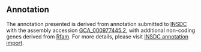 

Annotation
----------

The annotation presented is derived from annotation submitted to
[INSDC](http://www.insdc.org) with the assembly accession
[GCA\_000977445.2](http://www.ebi.ac.uk/ena/data/view/GCA_000977445.2),
with additional non-coding genes derived from
[Rfam](http://rfam.xfam.org/). For more details, please visit [INSDC
annotation
import](http://ensemblgenomes.org/info/data/insdc_annotation).
